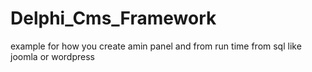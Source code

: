 # Delphi_Cms_Framework
example for how you create amin panel and from run time from sql like joomla or wordpress

